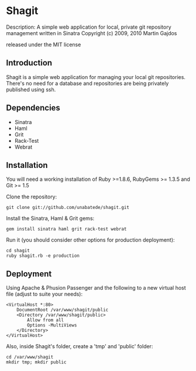 Shagit
============

Description: A simple web application for local, private git repository management written in Sinatra
Copyright (c) 2009, 2010 Martin Gajdos

released under the MIT license

Introduction
------------

Shagit is a simple web application for managing your local git repositories. There's no need for a database and repositories are being privately published using ssh.

Dependencies
------------

* Sinatra
* Haml
* Grit
* Rack-Test
* Webrat

Installation
------------

You will need a working installation of Ruby >=1.8.6, RubyGems >= 1.3.5 and Git >= 1.5

Clone the repository:

    git clone git://github.com/unabatede/shagit.git

Install the Sinatra, Haml & Grit gems:

    gem install sinatra haml grit rack-test webrat

Run it (you should consider other options for production deployment):

    cd shagit
    ruby shagit.rb -e production

Deployment
----------

Using Apache & Phusion Passenger and the following to a new virtual host file (adjust to suite your needs):

    <VirtualHost *:80>
        DocumentRoot /var/www/shagit/public
        <Directory /var/www/shagit/public>
            Allow from all
            Options -MultiViews
        </Directory>
    </VirtualHost>


Also, inside Shagit's folder, create a 'tmp' and 'public' folder:

    cd /var/www/shagit
    mkdir tmp; mkdir public
